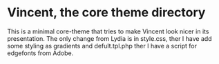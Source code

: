 Vincent, the core theme directory
===================================
This is a minimal core-theme that tries to make Vincent look nicer in its presentation.
The only change from Lydia is in style.css, ther I have add some styling as gradients and
defult.tpl.php ther I have a script for edgefonts from Adobe.